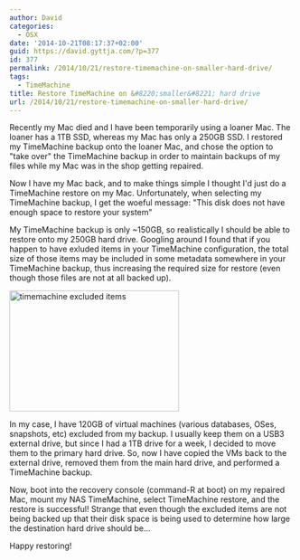 ```yaml
---
author: David
categories:
  - OSX
date: '2014-10-21T08:17:37+02:00'
guid: https://david.gyttja.com/?p=377
id: 377
permalink: /2014/10/21/restore-timemachine-on-smaller-hard-drive/
tags:
  - TimeMachine
title: Restore TimeMachine on &#8220;smaller&#8221; hard drive
url: /2014/10/21/restore-timemachine-on-smaller-hard-drive/
---
```



Recently my Mac died and I have been temporarily using a loaner Mac. The loaner has a 1TB SSD, whereas my Mac has only a 250GB SSD. I restored my TimeMachine backup onto the loaner Mac, and chose the option to "take over" the TimeMachine backup in order to maintain backups of my files while my Mac was in the shop getting repaired.

Now I have my Mac back, and to make things simple I thought I'd just do a TimeMachine restore on my Mac. Unfortunately, when selecting my TimeMachine backup, I get the woeful message:
"This disk does not have enough space to restore your system"

<!--more-->

My TimeMachine backup is only ~150GB, so realistically I should be able to restore onto my 250GB hard drive. Googling around I found that if you happen to have exluded items in your TimeMachine configuration, the total size of those items may be included in some metadata somewhere in your TimeMachine backup, thus increasing the required size for restore (even though those files are not at all backed up).

<a href="/images/2014/10/tm-ignore.png"><img src="/images/2014/10/tm-ignore-300x214.png" alt="timemachine excluded items" width="300" height="214" class="aligncenter size-medium wp-image-379" /></a>

In my case, I have 120GB of virtual machines (various databases, OSes, snapshots, etc) excluded from my backup. I usually keep them on a USB3 external drive, but since I had a 1TB drive for a week, I decided to move them to the primary hard drive. So, now I have copied the VMs back to the external drive, removed them from the main hard drive, and performed a TimeMachine backup.

Now, boot into the recovery console (command-R at boot) on my repaired Mac, mount my NAS TimeMachine, select TimeMachine restore, and the restore is successful! Strange that even though the excluded items are not being backed up that their disk space is being used to determine how large the destination hard drive should be...

Happy restoring!
